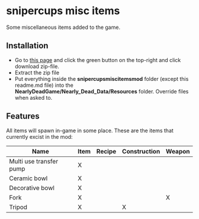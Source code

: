 # snipercups misc items
Some miscellaneous items added to the game. 

## Installation
- Go to [this page](https://github.com/snipercup/Nearly-Dead-Mods) and click the green button on the top-right and click download zip-file.
- Extract the zip file
- Put everything inside the **snipercupsmiscitemsmod** folder (except this readme.md file) into the **NearlyDeadGame/Nearly_Dead_Data/Resources** folder. Override files when asked to.

## Features
All items will spawn in-game in some place.
These are the items that currently excist in the mod:

Name | Item | Recipe | Construction | Weapon
------------ | ------------- | ------------- | ------------- | -------------
Multi use transfer pump | X |  | |
Ceramic bowl | X |  | |
Decorative bowl | X |  | |
Fork | X |  |  | X
Tripod | X |  | X |
